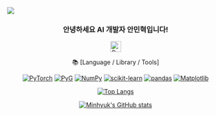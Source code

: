 <img src="https://capsule-render.vercel.app/api?type=Transparent&color=5E7FFF&height=150&section=header&text=Minhyuk's%20GitHub&fontSize=42" href="https://github.com/als7928"/>

<div align=center>
<h3>안녕하세요 AI 개발자 안민혁입니다!</h3>

 <img src="https://raw.githubusercontent.com/Tarikul-Islam-Anik/Animated-Fluent-Emojis/master/Emojis/Smilies/Beaming%20Face%20with%20Smiling%20Eyes.png" alt="Beaming Face with Smiling Eyes" width="25" height="25" />

📚 [Language / Library / Tools]

<a href='https://pytorch.org/'>![PyTorch](https://img.shields.io/badge/PyTorch-3776AB?style=flat&logo=PyTorch&logoColor=white)</a>
<a href='https://pyg.org/'>![PyG](https://img.shields.io/badge/PyG-3C2179?style=flat&logo=PyG&logoColor=white)</a>
<a href='https://numpy.org/'>![NumPy](https://img.shields.io/badge/NumPy-013243?style=flat&logo=NumPy&logoColor=white)</a>
<a href='https://scikit-learn.org/'>![scikit-learn](https://img.shields.io/badge/scikit--learn-F7931E?style=flat&logo=scikit-learn&logoColor=white)</a>
<a href='https://pandas.pydata.org/'>![pandas](https://img.shields.io/badge/pandas-150458?style=flat&logo=pandas&logoColor=white)</a>
<a href='https://matplotlib.org/'>![Matplotlib](https://img.shields.io/badge/Matplotlib-%23ffffff.svg?style=flat&logo=Matplotlib&logoColor=black)</a>

[![Top Langs](https://github-readme-stats.vercel.app/api/top-langs/?username=als7928&langs_count=4)](https://github.com/anuraghazra/github-readme-stats)

[![Minhyuk's GitHub stats](https://github-readme-stats.vercel.app/api?username=als7928&show_icons=true)](https://github.com/anuraghazra/github-readme-stats)
</div>